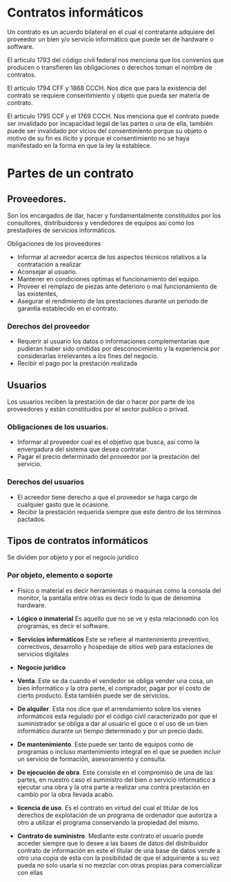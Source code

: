 # Contratos informáticos
Un contrato es un acuerdo bilateral en el cual el contratante adquiere del proveedor un bien y/o servicio informático que puede ser de hardware o software.

El articulo 1793 del código civil federal nos menciona que los convenios que producen o transfieren las obligaciones o derechos toman el nombre de contratos.

El articulo 1794 CFF y 1868 CCCH. Nos dice que para la existencia del contrato se requiere consentimiento y objeto que pueda ser materia de contrato.

El articulo 1795 CCF y el 1769 CCCH. Nos menciona que el contrato puede ser invalidado por incapacidad legal de las partes o una de ella, también puede ser invalidado por vicios del consentimiento porque su objeto o motivo de su fin es ilícito y porque el consentimiento no se haya manifestado en la forma en que la ley la establece.

# Partes de un contrato
## Proveedores.
Son los encargados de dar, hacer y fundamentalmente constituidos por los consultores, distribuidores y vendedores de equipos así como los prestadores de servicios informáticos.

Obligaciones de los proveedores
- Informar al acreedor acerca de los aspectos técnicos relativos a la contratación a realizar
- Aconsejar al usuario.
- Mantener en condiciones optimas el funcionamiento del equipo.
- Proveer el remplazo de piezas ante deterioro o mal funcionamiento de las existentes,
- Asegurar el rendimiento de las prestaciones durante un periodo de garantía establecido en el contrato.

### Derechos del proveedor
- Requerir al usuario los datos o informaciones complementarias que pudieran haber sido omitidas por desconocimiento y la experiencia por considerarlas irrelevantes a los fines del negocio.
- Recibir el pago por la prestación realizada

## Usuarios
Los usuarios reciben la prestación de dar o hacer por parte de los proveedores y están constituidos por el sector publico o privad.

### Obligaciones de los usuarios.
- Informar al proveedor cual es el objetivo que busca, así como la envergadura del sistema que desea contratar.
- Pagar el precio determinado del proveedor por la prestación del servicio.

### Derechos del usuarios
- El acreedor tiene derecho a que el proveedor se haga cargo de cualquier gasto que le ocasione.
- Recibir la prestación requerida siempre que este dentro de los términos pactados.

## Tipos de contratos informáticos
Se dividen por objeto y por el negocio jurídico

### Por objeto, elemento o soporte
- Físico o material es decir herramientas o maquinas como la consola del monitor, la pantalla entre otras es decir todo lo que de denomina hardware.
- **Lógico o inmaterial** Es aquello que no se ve y esta relacionado con los programas, es decir el software.
- **Servicios informáticos** Este se refiere al mantenimiento preventivo, correctivos, desarrollo y hospedaje de sitios web para estaciones de servicios digitales
- **Negocio jurídico**

 - **Venta**. Este se da cuando el vendedor se obliga vender una cosa, un bien informático y la otra parte, el comprador, pagar por el costo de cierto producto. Esta también puede ser de servicios.
 - **De alquiler**. Esta nos dice que el arrendamiento sobre los vienes informáticos esta regulado por el código civil caracterizado por que el suministrador se obliga a dar al usuario el goce o el uso de un bien informático durante un tiempo determinado y por un precio dado.
 - **De mantenimiento**. Este puede ser tanto de equipos como de programas o incluso mantenimiento integral en el que se pueden incluir un servicio de formación, asesoramiento y consulta.
 - **De ejecución de obra**. Este consiste en el compromiso de una de las partes, en nuestro caso el suministro del bien o servicio informático a ejecutar una obra y la otra parte a realizar una contra prestación en cambio por la obra llevada acabo.
 - **licencia de uso**. Es el contrato en virtud del cual el titular de los derechos de explotación de un programa de ordenador que autoriza a otro a utilizar el programa conservando la propiedad del mismo.
 - **Contrato de suministro**. Mediante este contrato el usuario puede acceder siempre que lo desee a las bases de datos del distribuidor contrato de información en este el titular de una base de datos vende a otro una copia de esta con la posibilidad de que el adquiriente a su vez pueda no solo usarla si no mezclar con otras propias para comercializar con ellas
